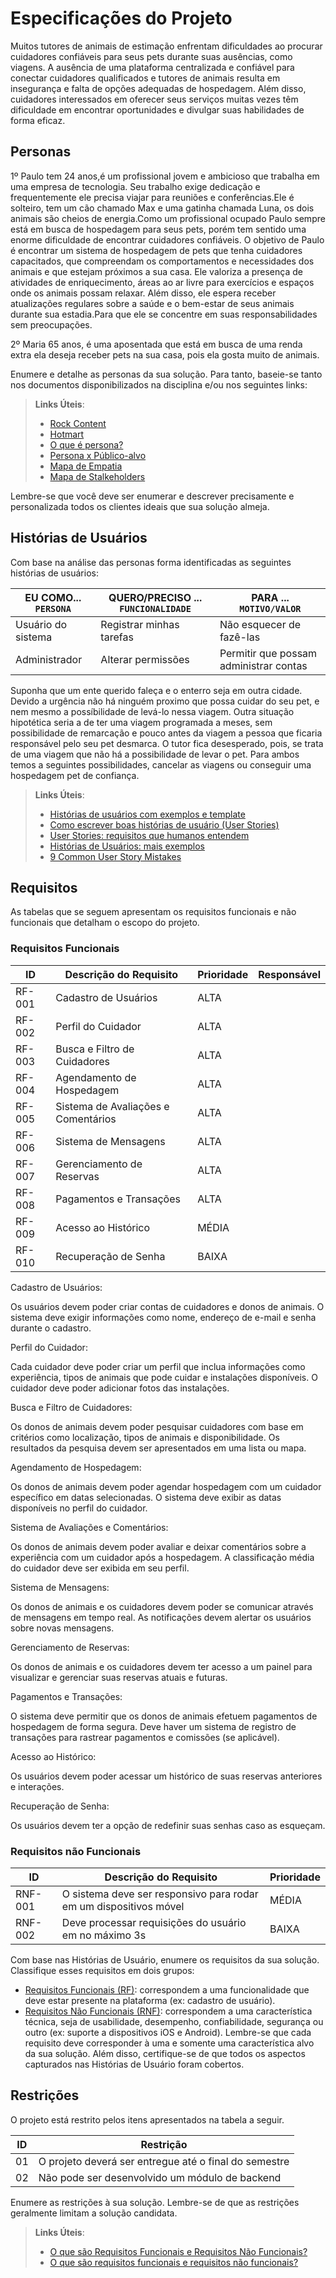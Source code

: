 # Especificações do Projeto

Muitos tutores de animais de estimação enfrentam dificuldades ao procurar cuidadores confiáveis para seus pets durante suas ausências, como viagens. A ausência de uma plataforma centralizada e confiável para conectar cuidadores qualificados e tutores de animais resulta em insegurança e falta de opções adequadas de hospedagem. Além disso, cuidadores interessados em oferecer seus serviços muitas vezes têm dificuldade em encontrar oportunidades e divulgar suas habilidades de forma eficaz.

## Personas

1º Paulo tem 24 anos,é um profissional jovem e ambicioso que trabalha em uma empresa de tecnologia. Seu trabalho exige dedicação e frequentemente ele precisa viajar para reuniões e conferências.Ele é solteiro, tem um cão chamado Max e uma gatinha chamada Luna, os dois animais são cheios de energia.Como um profissional ocupado Paulo sempre está em busca de hospedagem para seus pets, porém tem sentido uma enorme dificuldade de encontrar cuidadores confiáveis. O objetivo de Paulo é encontrar um sistema de hospedagem de pets que tenha cuidadores capacitados, que compreendam os comportamentos e necessidades dos animais e que estejam próximos a sua casa. Ele valoriza a presença de atividades de enriquecimento, áreas ao ar livre para exercícios e espaços onde os animais possam relaxar. Além disso, ele espera receber atualizações regulares sobre a saúde e o bem-estar de seus animais durante sua estadia.Para que ele se concentre em suas responsabilidades sem preocupações.


2º Maria 65 anos, é uma aposentada que está em busca de uma renda extra ela deseja receber pets na sua casa, pois ela gosta muito de animais.

Enumere e detalhe as personas da sua solução. Para tanto, baseie-se tanto nos documentos disponibilizados na disciplina e/ou nos seguintes links:

> **Links Úteis**:
> - [Rock Content](https://rockcontent.com/blog/personas/)
> - [Hotmart](https://blog.hotmart.com/pt-br/como-criar-persona-negocio/)
> - [O que é persona?](https://resultadosdigitais.com.br/blog/persona-o-que-e/)
> - [Persona x Público-alvo](https://flammo.com.br/blog/persona-e-publico-alvo-qual-a-diferenca/)
> - [Mapa de Empatia](https://resultadosdigitais.com.br/blog/mapa-da-empatia/)
> - [Mapa de Stalkeholders](https://www.racecomunicacao.com.br/blog/como-fazer-o-mapeamento-de-stakeholders/)
>
Lembre-se que você deve ser enumerar e descrever precisamente e personalizada todos os clientes ideais que sua solução almeja.

## Histórias de Usuários

Com base na análise das personas forma identificadas as seguintes histórias de usuários:

|EU COMO... `PERSONA`| QUERO/PRECISO ... `FUNCIONALIDADE` |PARA ... `MOTIVO/VALOR`                 |
|--------------------|------------------------------------|----------------------------------------|
|Usuário do sistema  | Registrar minhas tarefas           | Não esquecer de fazê-las               |
|Administrador       | Alterar permissões                 | Permitir que possam administrar contas |

Suponha que um ente querido faleça e o enterro seja em outra cidade. Devido a urgência não há ninguém proximo que possa cuidar do seu pet, e nem mesmo a possíbilidade de levá-lo nessa viagem. 
Outra situação hipotética seria a de ter uma viagem programada a meses, sem possibilidade de remarcação e pouco antes da viagem a pessoa que ficaria responsável pelo seu pet desmarca. O tutor fica desesperado, pois, se trata de uma viagem que não há a possibilidade de levar o pet.
Para ambos temos a seguintes possibilidades, cancelar as viagens ou conseguir uma hospedagem pet de confiança.

> **Links Úteis**:
> - [Histórias de usuários com exemplos e template](https://www.atlassian.com/br/agile/project-management/user-stories)
> - [Como escrever boas histórias de usuário (User Stories)](https://medium.com/vertice/como-escrever-boas-users-stories-hist%C3%B3rias-de-usu%C3%A1rios-b29c75043fac)
> - [User Stories: requisitos que humanos entendem](https://www.luiztools.com.br/post/user-stories-descricao-de-requisitos-que-humanos-entendem/)
> - [Histórias de Usuários: mais exemplos](https://www.reqview.com/doc/user-stories-example.html)
> - [9 Common User Story Mistakes](https://airfocus.com/blog/user-story-mistakes/)

## Requisitos

As tabelas que se seguem apresentam os requisitos funcionais e não funcionais que detalham o escopo do projeto.

### Requisitos Funcionais

|ID    | Descrição do Requisito  | Prioridade | Responsável |
|------|-----------------------------------------|----| ----|
|RF-001| Cadastro de Usuários | ALTA |  |
|RF-002| Perfil do Cuidador   | ALTA | |
|RF-003| Busca e Filtro de Cuidadores   | ALTA | |
|RF-004| Agendamento de Hospedagem   | ALTA | |
|RF-005| Sistema de Avaliações e Comentários   | ALTA | |
|RF-006| Sistema de Mensagens   | ALTA | |
|RF-007| Gerenciamento de Reservas   | ALTA | |
|RF-008| Pagamentos e Transações   | ALTA | |
|RF-009| Acesso ao Histórico   | MÉDIA | |
|RF-010| Recuperação de Senha   | BAIXA | |

Cadastro de Usuários:

Os usuários devem poder criar contas de cuidadores e donos de animais.
O sistema deve exigir informações como nome, endereço de e-mail e senha durante o cadastro.

Perfil do Cuidador:

Cada cuidador deve poder criar um perfil que inclua informações como experiência, tipos de animais que pode cuidar e instalações disponíveis.
O cuidador deve poder adicionar fotos das instalações.

Busca e Filtro de Cuidadores:

Os donos de animais devem poder pesquisar cuidadores com base em critérios como localização, tipos de animais e disponibilidade.
Os resultados da pesquisa devem ser apresentados em uma lista ou mapa.

Agendamento de Hospedagem:

Os donos de animais devem poder agendar hospedagem com um cuidador específico em datas selecionadas.
O sistema deve exibir as datas disponíveis no perfil do cuidador.

Sistema de Avaliações e Comentários:

Os donos de animais devem poder avaliar e deixar comentários sobre a experiência com um cuidador após a hospedagem.
A classificação média do cuidador deve ser exibida em seu perfil.

Sistema de Mensagens:

Os donos de animais e os cuidadores devem poder se comunicar através de mensagens em tempo real.
As notificações devem alertar os usuários sobre novas mensagens.

Gerenciamento de Reservas:

Os donos de animais e os cuidadores devem ter acesso a um painel para visualizar e gerenciar suas reservas atuais e futuras.

Pagamentos e Transações:

O sistema deve permitir que os donos de animais efetuem pagamentos de hospedagem de forma segura.
Deve haver um sistema de registro de transações para rastrear pagamentos e comissões (se aplicável).

Acesso ao Histórico:

Os usuários devem poder acessar um histórico de suas reservas anteriores e interações.

Recuperação de Senha:

Os usuários devem ter a opção de redefinir suas senhas caso as esqueçam.


### Requisitos não Funcionais

|ID     | Descrição do Requisito  |Prioridade |
|-------|-------------------------|----|
|RNF-001| O sistema deve ser responsivo para rodar em um dispositivos móvel | MÉDIA | 
|RNF-002| Deve processar requisições do usuário em no máximo 3s |  BAIXA | 

Com base nas Histórias de Usuário, enumere os requisitos da sua solução. Classifique esses requisitos em dois grupos:

- [Requisitos Funcionais
 (RF)](https://pt.wikipedia.org/wiki/Requisito_funcional):
 correspondem a uma funcionalidade que deve estar presente na
  plataforma (ex: cadastro de usuário).
- [Requisitos Não Funcionais
  (RNF)](https://pt.wikipedia.org/wiki/Requisito_n%C3%A3o_funcional):
  correspondem a uma característica técnica, seja de usabilidade,
  desempenho, confiabilidade, segurança ou outro (ex: suporte a
  dispositivos iOS e Android).
Lembre-se que cada requisito deve corresponder à uma e somente uma
característica alvo da sua solução. Além disso, certifique-se de que
todos os aspectos capturados nas Histórias de Usuário foram cobertos.

## Restrições

O projeto está restrito pelos itens apresentados na tabela a seguir.

|ID| Restrição                                             |
|--|-------------------------------------------------------|
|01| O projeto deverá ser entregue até o final do semestre |
|02| Não pode ser desenvolvido um módulo de backend        |


Enumere as restrições à sua solução. Lembre-se de que as restrições geralmente limitam a solução candidata.

> **Links Úteis**:
> - [O que são Requisitos Funcionais e Requisitos Não Funcionais?](https://codificar.com.br/requisitos-funcionais-nao-funcionais/)
> - [O que são requisitos funcionais e requisitos não funcionais?](https://analisederequisitos.com.br/requisitos-funcionais-e-requisitos-nao-funcionais-o-que-sao/)
